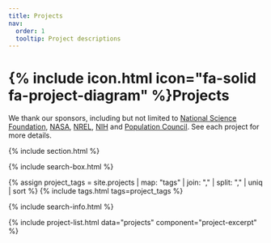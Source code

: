 ```yaml
---
title: Projects
nav:
  order: 1
  tooltip: Project descriptions
---
```


# {% include icon.html icon="fa-solid fa-project-diagram" %}Projects

We thank our sponsors, including but not limited to [National Science Foundation](https://www.nsf.gov/), [NASA](https://www.nasa.gov/), [NREL](https://www.nrel.gov/), [NIH](https://www.nih.gov/) and [Population Council](https://popcouncil.org/). See each project for more details.   


{% include section.html %}

{% include search-box.html %}


<!-- Added this to collect project tags -->
{% assign project_tags = site.projects | map: "tags" | join: "," | split: "," | uniq | sort %}
{% include tags.html tags=project_tags %}


{% include search-info.html %}

{% include project-list.html data="projects" component="project-excerpt" %}
